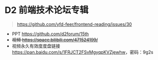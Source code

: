 # D2 前端技术论坛专辑

> <https://github.com/yfd-feer/frontend-reading/issues/30>

- PPT <https://github.com/d2forum/15th>
- ~~视频 <https://space.bilibili.com/471524199/>~~
- 视频永久有效度度盘链接 <https://pan.baidu.com/s/1FRJCT2FSvMgyqpKVZjewhw>，密码：9g2s
